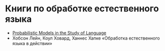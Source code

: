 # Книги по обработке естественного языка
- [Probabilistic Models in the Study of Language](http://idiom.ucsd.edu/~rlevy/pmsl_textbook/text.html)
- Хобсон Лейн, Коул Ховард, Ханнес Хапке «Обработка естественного языка в действии»